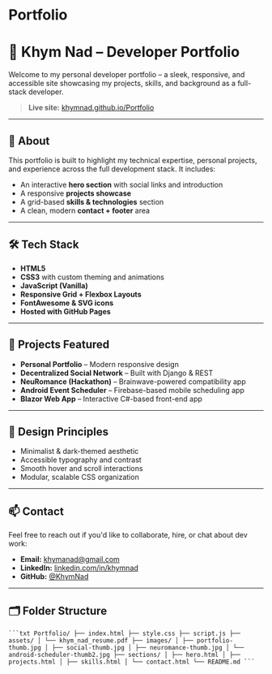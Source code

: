 # Portfolio
# 💼 Khym Nad – Developer Portfolio

Welcome to my personal developer portfolio – a sleek, responsive, and accessible site showcasing my projects, skills, and background as a full-stack developer.

> **Live site:** [khymnad.github.io/Portfolio](https://khymnad.github.io/Portfolio)

---

## 📌 About

This portfolio is built to highlight my technical expertise, personal projects, and experience across the full development stack. It includes:

- An interactive **hero section** with social links and introduction
- A responsive **projects showcase**
- A grid-based **skills & technologies** section
- A clean, modern **contact + footer** area

---

## 🛠 Tech Stack

- **HTML5**  
- **CSS3** with custom theming and animations  
- **JavaScript (Vanilla)**  
- **Responsive Grid + Flexbox Layouts**  
- **FontAwesome & SVG icons**  
- **Hosted with GitHub Pages**

---

## 🚀 Projects Featured

- **Personal Portfolio** – Modern responsive design
- **Decentralized Social Network** – Built with Django & REST
- **NeuRomance (Hackathon)** – Brainwave-powered compatibility app
- **Android Event Scheduler** – Firebase-based mobile scheduling app
- **Blazor Web App** – Interactive C#-based front-end app

---

## 🧠 Design Principles

- Minimalist & dark-themed aesthetic
- Accessible typography and contrast
- Smooth hover and scroll interactions
- Modular, scalable CSS organization

---

## 📫 Contact

Feel free to reach out if you'd like to collaborate, hire, or chat about dev work:

- **Email:** khymanad@gmail.com  
- **LinkedIn:** [linkedin.com/in/khymnad](https://www.linkedin.com/in/khym-nad-76b262235)  
- **GitHub:** [@KhymNad](https://github.com/KhymNad)

---

## 🗂 Folder Structure

<pre><code>```txt Portfolio/ ├── index.html ├── style.css ├── script.js ├── assets/ │ └── khym_nad_resume.pdf ├── images/ │ ├── portfolio-thumb.jpg │ ├── social-thumb.jpg │ ├── neuromance-thumb.jpg │ └── android-scheduler-thumb2.jpg ├── sections/ │ ├── hero.html │ ├── projects.html │ ├── skills.html │ └── contact.html └── README.md ```</code></pre>
